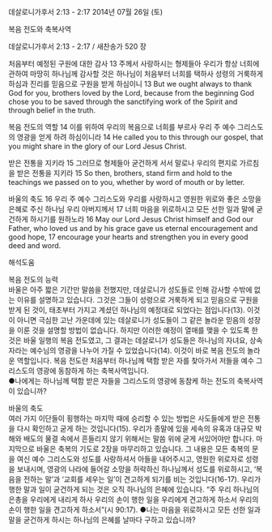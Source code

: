 데살로니가후서 2:13 - 2:17 
2014년 07월 26일 (토)

복음 전도와 축복사역



데살로니가후서 2:13 - 2:17 / 새찬송가 520 장


처음부터 예정된 구원에 대한 감사 
13 주께서 사랑하시는 형제들아 우리가 항상 너희에 관하여 마땅히 하나님께 감사할 것은 하나님이 처음부터 너희를 택하사 성령의 거룩하게 하심과 진리를 믿음으로 구원을 받게 하심이니
13 But we ought always to thank God for you, brothers loved by the Lord, because from the beginning God chose you to be saved through the sanctifying work of the Spirit and through belief in the truth. 

복음 전도의 역할 
14 이를 위하여 우리의 복음으로 너희를 부르사 우리 주 예수 그리스도의 영광을 얻게 하려 하심이니라
14 He called you to this through our gospel, that you might share in the glory of our Lord Jesus Christ.

받은 전통을 지키라 
15 그러므로 형제들아 굳건하게 서서 말로나 우리의 편지로 가르침을 받은 전통을 지키라
15 So then, brothers, stand firm and hold to the teachings we passed on to you, whether by word of mouth or by letter. 

바울의 축도 
16 우리 주 예수 그리스도와 우리를 사랑하시고 영원한 위로와 좋은 소망을 은혜로 주신 하나님 우리 아버지께서 17 너희 마음을 위로하시고 모든 선한 일과 말에 굳건하게 하시기를 원하노라 
16 May our Lord Jesus Christ himself and God our Father, who loved us and by his grace gave us eternal encouragement and good hope, 17 encourage your hearts and strengthen you in every good deed and word.

해석도움





복음 전도의 능력  
바울은 아주 짧은 기간만 말씀을 전했지만, 데살로니가 성도들로 인해 감사할 수밖에 없는 이유를 설명하고 있습니다. 그것은 그들이 성령으로 거룩하게 되고 믿음으로 구원을 받게 된 것이, 태초부터 가지고 계셨던 하나님의 예정대로 되었다는 점입니다(13). 이것이 아니면 극심한 고난 가운데에 있는 데살로니가 성도들이 그 같은 놀라운 믿음의 성장을 이룬 것을 설명할 방법이 없습니다. 하지만 이러한 예정이 열매를 맺을 수 있도록 한 것은 바울 일행의 복음 전도였고, 그 결과는 데살로니가 성도들은 하나님의 자녀요, 상속자라는 예수님의 영광을 나누어 가질 수 있었습니다(14). 이것이 바로 복음 전도의 놀라운 역할입니다. 복음 전도란 처음부터 하나님께 택함 받은 자를 찾아가서 저들을 예수 그리스도의 영광에 동참하게 하는 축복사역입니다.  
●나에게는 하나님께 택함 받은 자들을 그리스도의 영광에 동참케 하는 전도의 축복사역이 있습니까?  

바울의 축도  
여러 가지 이단들이 횡행하는 마지막 때에 승리할 수 있는 방법은 사도들에게 받은 전통을 다시 확인하고 굳게 하는 것입니다(15). 우리가 종말에 있을 세속의 유혹과 대규모 박해와 배도의 물결 속에서 흔들리지 않기 위해서는 말씀 위에 굳게 서있어야만 합니다. 마지막으로 바울은 축복의 기도로 2장을 마무리하고 있습니다. 그 내용은 모든 축복의 문을 여신 예수 그리스도와 성도를 사랑하셔서 아들을 내어주시고, 영원한 위로자로 성령을 보내시며, 영광의 나라에 들어갈 소망을 허락하신 하나님께서 성도를 위로하시고, ‘복음을 전하는 말’과 ‘교회를 세우는 일’이 견고하게 되기를 비는 것입니다(16-17). 우리가 행한 말과 일이 굳건하게 되는 것은 오직 하나님의 은혜에 있습니다. “주 우리 하나님의 은총을 우리에게 내리게 하사 우리의 손이 행한 일을 우리에게 견고하게 하소서 우리의 손이 행한 일을 견고하게 하소서”(시 90:17). 
●나는 마음을 위로하시고 모든 선한 일과 말을 굳건하게 하시는 하나님의 은혜를 날마다 구하고 있습니까?